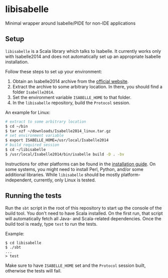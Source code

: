 # libisabelle
Minimal wrapper around Isabelle/PIDE for non-IDE applications

## Setup

`libisabelle` is a Scala library which talks to Isabelle.
It currently works only with Isabelle2014 and does not automatically set up an appropriate Isabelle installation.

Follow these steps to set up your environment:

1. Obtain an Isabelle2014 archive from the [official website](http://isabelle.in.tum.de/).
2. Extract the archive to some arbitrary location. In there, you should find a folder `Isabelle2014`.
3. Set the environment variable `ISABELLE_HOME` to that folder.
4. In the `libisabelle` repository, build the `Protocol` session.

An example for Linux:

```bash
# extract to some arbitrary location
$ cd ~/bin
$ tar xzf ~/downloads/Isabelle2014_linux.tar.gz
# set environment variable
$ export ISABELLE_HOME=/usr/local/Isabelle2014
# build required session
$ cd ~/libisabelle
$ /usr/local/Isabelle2014/bin/isabelle build -D . -bv
```

Instructions for other platforms can be found in the [installation guide](http://isabelle.in.tum.de/installation.html).
On some systems, you might need to install Perl, Python, and/or some additional libraries.
While `libisabelle` should be mostly platform-independent, currently, only Linux is tested.

## Running the tests

Run the `sbt` script in the root of this repository to start up the console of the build tool.
You don't need to have Scala installed.
On the first run, that script will automatically fetch all Java- and Scala-related dependencies.
Once the build tool is ready, type `test` to run the tests.

Example:

```
$ cd libisabelle
$ ./sbt
...
> test
```

Make sure to have `ISABELLE_HOME` set and the `Protocol` session built, otherwise the tests will fail.
